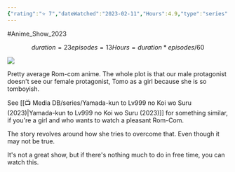 ```yaml
---
{"rating":"⭐ 7","dateWatched":"2023-02-11","Hours":4.9,"type":"series","subType":"series","title":"Tomo-chan wa Onnanoko!","englishTitle":"Tomo-chan Is a Girl!","year":2023,"dataSource":"MALAPI","url":"https://myanimelist.net/anime/52305/Tomo-chan_wa_Onnanoko","id":52305,"genres":["Comedy","Romance"],"studios":["Lay-duce"],"episodes":13,"duration":"23 min per ep","onlineRating":7.57,"actors":null,"image":"https://cdn.myanimelist.net/images/anime/1444/131828.jpg","released":true,"streamingServices":["Crunchyroll","Aniplus TV","Bahamut Anime Crazy","Laftel"],"airing":true,"airedFrom":"05/01/2023","airedTo":"01/01/1970","watched":false,"lastWatched":"Currently watching","personalRating":0,"tags":["mediaDB/tv/series"],"dg-publish":true,"status":"🟢 watched","permalink":"/media-db/series/tomo-chan-wa-onnanoko-2023/","dgPassFrontmatter":true,"noteIcon":"3","created":"2023-11-14T21:08:36.191+05:30","updated":"2023-12-15T08:27:23.628+05:30"}
---
```


#Anime_Show_2023 
```math
duration = 23
episodes = 13
Hours = duration * episodes / 60
```
<img src="https://cdn.myanimelist.net/images/anime/1444/131828.jpg">

Pretty average Rom-com anime. The whole plot is that our male protagonist doesn't see our female protagonist, Tomo as a girl because she is so tomboyish.

See [[📺 Media DB/series/Yamada-kun to Lv999 no Koi wo Suru (2023)\|Yamada-kun to Lv999 no Koi wo Suru (2023)]] for something similar, if you're a girl and who wants to watch a pleasant Rom-Com.

The story revolves around how she tries to overcome that. Even though it may not be true.

It's not a great show, but if there's nothing much to do in free time, you can watch this.